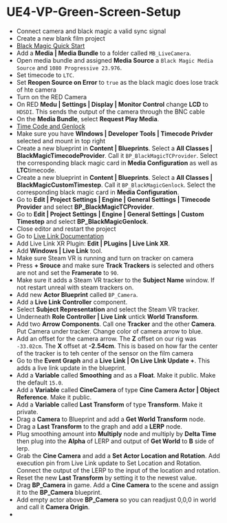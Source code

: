 # UE4-VP-Green-Screen-Setup

* Connect camera and black magic a valid sync signal
* Create a new blank film project
* [Black Magic Quick Start](https://docs.unrealengine.com/4.26/en-US/WorkingWithMedia/ProVideoIO/BlackmagicQuickStart/)
* Add a **Media  | Media Bundle** to a folder called `MB_LiveCamera`.
* Open media bundle and assigned **Media Source** a `Black Magic Media Source` and `1080 Progressive 23.976`.  
* Set timecode to `LTC`.
* Set **Reopen Source on Error** to `true` as the black magic does lose track of hte camera
* Turn on the RED Camera
* On RED **Medu | Settings | Display | Monitor Control** change **LCD** to `HDSDI`.  This sends the output of the camera through the BNC cable
* On the **Media Bundle**, select **Request Play Media**.
* [Time Code and Genlock](https://docs.unrealengine.com/4.26/en-US/WorkingWithMedia/ProVideoIO/TimecodeGenlock/)
* Make sure you have **WIndows | Developer Tools | Timecode Privder** selected and mount in top right
* Create a new blueprint in **Content | Blueprints**. Select a **All Classes | BlackMagicTimecodeProvider**.  Call it `BP_BlackMagicTCProvider`. Select the corresponding black magic card in **Media Configuration** as well as **LTC**timecode.
* Create a new blueprint in **Content | Blueprints**. Select a **All Classes | BlackMagicCustomTimestep**.  Call it `BP_BlackMagicGenlock`.  Select the corresponding black magic card in **Media Configuration**.
* Go to **Edit | Project Settings | Engine | General Settings | Timecode Provider** and select **BP_BlackMagicTCProvider**.
* Go to **Edit | Project Settings | Engine | General Settings | Custom Timestep** and select **BP_BlackMagicGenlock**.
* Close editor and restart the project
* Go to [Live Link Documentation](https://docs.unrealengine.com/4.26/en-US/AnimatingObjects/SkeletalMeshAnimation/LiveLinkPlugin/Livelinkxr/)
* Add Live Link XR Plugin: **Edit | PLugins | Live Link XR**.
* Add **Windows | Live Link** tool.
* Make sure Steam VR is running and turn on tracker on camera
* Press **+ Srouce** and make sure **Track Trackers** is selected and others are not and set the **Framerate** to `90`.
* Make sure it adds a Steam VR tracker to the **Subject Name** window.  If not restart unreal with steam trackers on.
* Add new **Actor Blueprint** called `BP_Camera`.
* Add a **Live Link Controller** component.
* Select **Subject Representation** and select the Steam VR tracker.
* Underneath **Role Controller | Live Link** untick **World Transform**.
* Add two **Arrow Components**.  Call one **Tracker** and the other **Camera**. Put Camera under tracker.  Change color of camera arrow to blue.
* Add an offset for the camera arrow.  The **Z** offset on our rig was `-33.02cm`.  The **X** offset at **-2.54cm**. This is based on how far the center of the tracker is to teh center of the sensor on the film camera
* Go to the **Event Graph** and a **Live Link | On Live LInk Update +**.  This adds a live link update in the blueprint.
* Add a **Variable** called **Smoothing** and as a **Float**. Make it public. Make the default `15.0`.
* Add a **Variable** called **CineCamera** of type **Cine Camera Actor | Object Reference**. Make it public.
* Add a **Variable** called **Last Transform** of type **Transform**. Make it private.
* Drag a **Camera** to Blueprint and add a **Get World Transform** node.
* Drag a **Last Transform** to the graph and add a **LERP** node.
* Plug smoothing amount into **Multiply** node and multiply by **Delta Time** then plug into the **Alpha** of LERP and output of **Get World** to **B** side of lerp.
* Grab the **Cine Camera** and add a **Set Actor Location and Rotation**. Add execution pin from Live Link update to Set Location and Rotation.  Connect the output of the LERP to the input of the location and rotation.
*  Reset the new **Last Transform** by setting it to the newest value.
*  Drag **BP_Camera** in game.  Add a **Cine Camera** to the scene and assign it to the **BP_Camera** blueprint.
*  Add empty actor above **BP_Camera** so you can readjust 0,0,0 in world and call it **Camera Origin**.
*  
